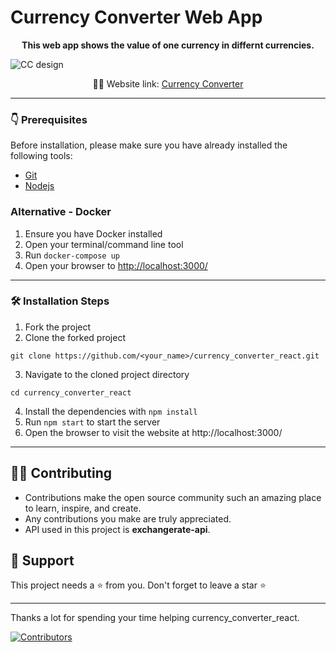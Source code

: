 # Currency Converter Web App

<p align="center">
<b> This web app shows the value of one currency in differnt currencies. </b>
</p>

![CC design](https://user-images.githubusercontent.com/75212002/193637448-a98cc0eb-0ddd-4647-b32e-99ee32f74cc5.jpg)

<p align="center">
    👨‍💻 Website link:
    <a href="https://luxury-mandazi-3bc9ef.netlify.app/"> Currency Converter </a>
</p>

---

### 👇 Prerequisites

Before installation, please make sure you have already installed the following tools:

- [Git](https://git-scm.com/downloads)
- [Nodejs](https://nodejs.org/en/download/)

### Alternative - Docker

1. Ensure you have Docker installed
1. Open your terminal/command line tool
1. Run `docker-compose up`
1. Open your browser to [http://localhost:3000/](http://localhost:3000/)
---

### 🛠️ Installation Steps

1. Fork the project
2. Clone the forked project

```
git clone https://github.com/<your_name>/currency_converter_react.git
```

3. Navigate to the cloned project directory

```
cd currency_converter_react
```

4. Install the dependencies with `npm install`
5. Run `npm start` to start the server
6. Open the browser to visit the website at http://localhost:3000/

---

## 👨‍💻 Contributing

- Contributions make the open source community such an amazing place to learn, inspire, and create.
- Any contributions you make are truly appreciated.
- API used in this project is **exchangerate-api**.

## 🙏 Support

This project needs a ⭐️ from you. Don't forget to leave a star ⭐️

---

Thanks a lot for spending your time helping currency_converter_react.

[![Contributors](https://contrib.rocks/image?repo=codemaniac-sahil/currency_converter_react)](https://github.com/codemaniac-sahil/currency_converter_react/graphs/contributors)
